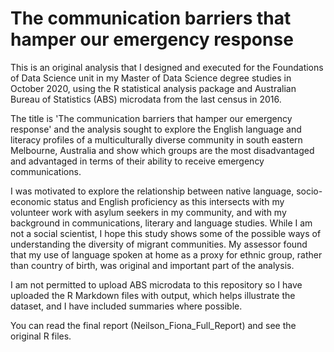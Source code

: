 # The communication barriers that hamper our emergency response

This is an original analysis that I designed and executed for the Foundations of Data Science unit in my Master of Data Science degree studies in October 2020, using the R statistical analysis package and Australian Bureau of Statistics (ABS) microdata from the last census in 2016. 

The title is 'The communication barriers that hamper our emergency response' and the analysis sought to explore the English language and literacy profiles of a multiculturally diverse community in south eastern Melbourne, Australia and show which groups are the most disadvantaged and advantaged in terms of their ability to receive emergency communications. 

I was motivated to explore the relationship between native language, socio-economic status and English proficiency as this intersects with my volunteer work with asylum seekers in my community, and with my background in communications, literary and language studies. While I am not a social scientist, I hope this study shows some of the possible ways of understanding the diversity of migrant communities. My assessor found that my use of language spoken at home as a proxy for ethnic group, rather than country of birth, was original and important part of the analysis.

I am not permitted to upload ABS microdata to this repository so I have uploaded the R Markdown files with output, which helps illustrate the dataset, and I have included summaries where possible.

You can read the final report (Neilson_Fiona_Full_Report) and see the original R files. 
